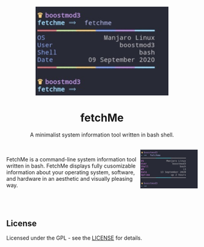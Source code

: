 <p align="center"><img src="https://github.com/nolimitcarter/fetchme/blob/master/pics/image0.jpg" width="350px"></p>

<h1 align="center">fetchMe</h1>

<p align="center">A minimalist system information tool written in bash shell.</p><br>

<img src="https://github.com/nolimitcarter/fetchme/blob/master/pics/updated.jpg" width="30%" align="right">
<br>
FetchMe is a command-line system information tool written
in bash. FetchMe displays fully cusomizable information 
about your operating system, software, and hardware in an 
aesthetic and visually pleasing way.
<br>
<br>
<br>
<br>

## License 

Licensed under the GPL - see the [LICENSE](LICENSE.md) for details.

